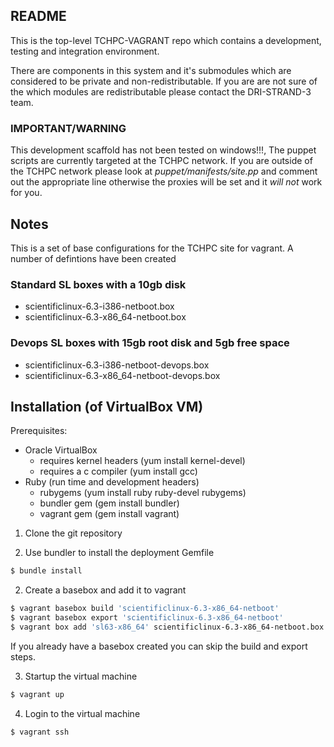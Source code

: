 ## README

This is the top-level TCHPC-VAGRANT repo which contains a development, testing and
integration environment.

There are components in this system and it's submodules which are
considered to be private and non-redistributable. If you are are not sure
of the which modules are redistributable please contact the DRI-STRAND-3
team.

### IMPORTANT/WARNING

This development scaffold has not been tested on windows!!!, The puppet
scripts are currently targeted at the TCHPC network. If you are outside
of the TCHPC network please look at _puppet/manifests/site.pp_ and
comment out the appropriate line otherwise the proxies will be set and
it *will not* work for you.

## Notes

This is a set of base configurations for the TCHPC site for vagrant. A
number of defintions have been created

### Standard SL boxes with a 10gb disk

* scientificlinux-6.3-i386-netboot.box
* scientificlinux-6.3-x86_64-netboot.box

### Devops SL boxes with 15gb root disk and 5gb free space

* scientificlinux-6.3-i386-netboot-devops.box
* scientificlinux-6.3-x86_64-netboot-devops.box

## Installation (of VirtualBox VM)

Prerequisites:

  - Oracle VirtualBox
    - requires kernel headers (yum install kernel-devel)
    - requires a c compiler (yum install gcc)
  - Ruby (run time and development headers)
    - rubygems (yum install ruby ruby-devel rubygems)
    - bundler gem (gem install bundler)
    - vagrant gem (gem install vagrant)

1. Clone the git repository

1. Use bundler to install the deployment Gemfile

```bash
$ bundle install
```

2. Create a basebox and add it to vagrant

```bash
$ vagrant basebox build 'scientificlinux-6.3-x86_64-netboot'
$ vagrant basebox export 'scientificlinux-6.3-x86_64-netboot'
$ vagrant box add 'sl63-x86_64' scientificlinux-6.3-x86_64-netboot.box
```

If you already have a basebox created you can skip the build and export
steps.

3. Startup the virtual machine

```bash
$ vagrant up
```

4. Login to the virtual machine

```bash
$ vagrant ssh
```

